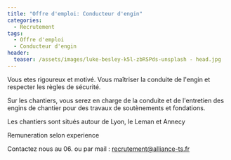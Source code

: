 ```yaml
---
title: "Offre d'emploi: Conducteur d'engin"
categories:
  - Recrutement
tags:
  - Offre d'emploi
  - Conducteur d'engin
header:
  teaser: /assets/images/luke-besley-k5l-zbRSPds-unsplash - head.jpg
---
```


Vous etes rigoureux et motivé.
Vous maîtriser la conduite de l'engin et respecter les règles de sécurité.

Sur les chantiers, vous serez en charge de la conduite et de l'entretien des engins de chantier pour des travaux de soutènements et fondations.

Les chantiers sont situés autour de Lyon, le Leman et Annecy

Remuneration selon experience


Contactez nous au 06. ou par mail : recrutement@alliance-ts.fr